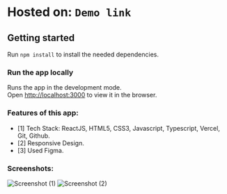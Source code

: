 # Hosted on: `Demo link`

## Getting started
Run `npm install` to install the needed dependencies.

### Run the app locally
Runs the app in the development mode.\
Open [http://localhost:3000](http://localhost:3000) to view it in the browser.

### Features of this app:
- [1] Tech Stack: ReactJS, HTML5, CSS3, Javascript, Typescript, Vercel, Git, Github.
- [2] Responsive Design.
- [3] Used Figma.


### Screenshots:
![Screenshot (1)](../../Desktop/relative/src/Assets/Screenshots/Screenshot1.png)
![Screenshot (2)](../../Desktop/relative/src/Assets/Screenshots/Screenshot2.png)